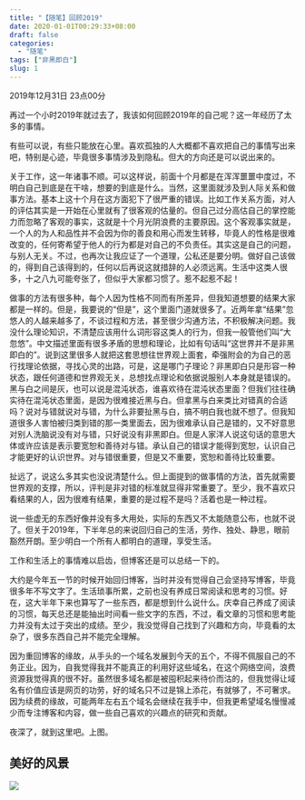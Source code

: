 ```yaml
---
title: "【随笔】回顾2019"
date: 2020-01-01T00:29:33+08:00
draft: false
categories:
  - "随笔"
tags: ["非黑即白"]
slug: 1
---
```


2019年12月31日 23点00分

再过一个小时2019年就过去了，我该如何回顾2019年的自己呢？这一年经历了太多的事情。

有些可以说，有些只能放在心里。喜欢孤独的人大概都不喜欢把自己的事情写出来吧，特别是心迹，毕竟很多事情涉及到隐私。但大的方向还是可以说出来的。

关于工作，这一年诸事不顺。可以这样说，前面十个月都是在浑浑噩噩中度过，不明白自己到底是在干啥，想要的到底是什么。当然，这里面就涉及到人际关系和做事方法。基本上这十个月在这方面犯下了很严重的错误。比如工作关系方面，对人的评估其实是一开始在心里就有了很客观的估量的。但自己过分高估自己的掌控能力而忽略了客观的事实，这就是十个月光阴浪费的主要原因。这个客观事实就是，一个人的为人和品性并不会因为你的善良和用心而发生转移，毕竟人的性格是很难改变的，任何寄希望于他人的行为都是对自己的不负责任。其实这是自己的问题，与别人无关。不过，也再次让我应证了一个道理，公私还是要分明。做好自己该做的，得到自己该得到的，任何以后再说这就措辞的人必须远离。生活中这类人很多，十之八九可能夸张了，但似乎大家都习惯了。惹不起惹不起！

做事的方法有很多种，每个人因为性格不同而有所差异，但我知道想要的结果大家都是一样的。但是，我要说的“但是”，这个里面门道就很多了。近两年拿“结果”忽悠人的人越来越多了，不谈过程和方法，甚至很少沟通方法，不积极解决问题。我没什么理论知识，不清楚应该用什么词形容这类人的行为，但我一般管他们叫“大忽悠”。中文描述里面有很多矛盾的思想和理论，比如有句话叫“这世界并不是非黑即白的”。说到这里很多人就把这套思想往世界观上面套，牵强附会的为自己的恶行找理论依据，寻找心灵的出路，可是，这是哪门子理论？非黑即白只是形容一种状态，跟任何道德和世界观无关，总想找点理论和依据说服别人本身就是错误的。黑与白之间是灰，也可以说是混沌状态，谁喜欢待在混沌状态里面？但我们往往确实待在混沌状态里面，是因为很难接近黑与白。但拿黑与白来类比对错真的合适吗？说对与错就说对与错，为什么非要扯黑与白，搞不明白我也就不想了。但我知道很多人害怕被归类到错的那一类里面去，因为很难承认自己是错的，又不好意思对别人洗脑说没有对与错，只好说没有非黑即白。但是人家洋人说这句话的意思大体或许应该是表示要宽恕和善待对与错。承认自己的错误才能得到宽恕，认识自己才能更好的认识世界。对与错很重要，但是又不重要，宽恕和善待比较重要。

扯远了，说这么多其实也没说清楚什么。但上面提到的做事情的方法，首先就需要世界观的支撑，所以，评判是非对错的标准就显得非常重要了。至少，我不喜欢只看结果的人，因为很难有结果，重要的是过程不是吗？活着也是一种过程。

说一些虚无的东西好像并没有多大用处，实际的东西又不太能随意公布，也就不说了。但关于2019年，下半年总的来说回归自己的生活，劳作、独处、静思，眼前豁然开朗。至少明白一个所有人都明白的道理，享受生活。

工作和生活上的事情难以启齿，但博客还是可以总结一下的。

大约是今年五一节的时候开始回归博客，当时并没有觉得自己会坚持写博客，毕竟很多年不写文字了。生活琐事所累，之前也没有养成日常阅读和思考的习惯。好在，这大半年下来也算写了一些东西，都是想到什么说什么。庆幸自己养成了阅读的习惯，每天总还是能抽出时间看一些文字的东西，不过，看文章的习惯和思考能力并没有太过于突出的成绩。至少，我没觉得自己找到了兴趣和方向，毕竟看的太杂了，很多东西自己并不能完全理解。

因为重回博客的缘故，从手头的一个域名发展到今天的五个，不得不佩服自己的不务正业。因为，自我觉得我并不能真正的利用好这些域名，在这个网络空间，浪费资源我觉得真的很不好。虽然很多域名都是被囤积起来待价而沽的，但我觉得让域名有价值应该是网页的功劳，好的域名只不过是锦上添花，有就够了，不可奢求。因为续费的缘故，可能两年左右五个域名会继续在我手中，但我更希望域名慢慢减少而专注博客和内容，做一些自己喜欢的兴趣点的研究和贡献。

夜深了，就到这里吧。上图。

## 美好的风景

![](https://img.dtz9.com/imgs/2020/01/9c7597f8d93de735.jpg)
